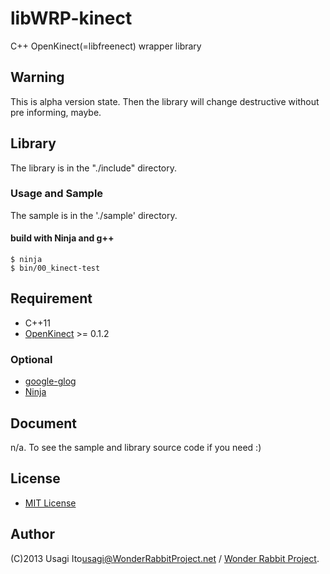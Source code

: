 # libWRP-kinect

C++ OpenKinect(=libfreenect) wrapper library

## Warning

This is alpha version state. Then the library will change destructive without pre informing, maybe.

## Library

The library is in the "./include" directory.

### Usage and Sample

The sample is in the './sample' directory.

#### build with Ninja and g++

    $ ninja
    $ bin/00_kinect-test

## Requirement

* C++11
* [OpenKinect](http://openkinect.org/) &gt;= 0.1.2

### Optional

* [google-glog](https://code.google.com/p/google-glog/)
* [Ninja](http://martine.github.com/ninja/)

## Document

n/a. To see the sample and library source code if you need :)

## License

* [MIT License](http://opensource.org/licenses/MIT)

## Author

(C)2013 Usagi Ito<usagi@WonderRabbitProject.net> / [Wonder Rabbit Project](http://www.WonderRabbitProject.net/).


